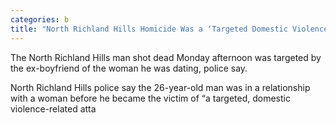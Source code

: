 ```yaml
---
categories: b
title: "North Richland Hills Homicide Was a ‘Targeted Domestic ViolenceRelated Attack Police"
---
```


The North Richland Hills man shot dead Monday afternoon was targeted by the ex-boyfriend of the woman he was dating, police say.



North Richland Hills police say the 26-year-old man was in a relationship with a woman before he became the victim of &#8220;a targeted, domestic violence-related atta